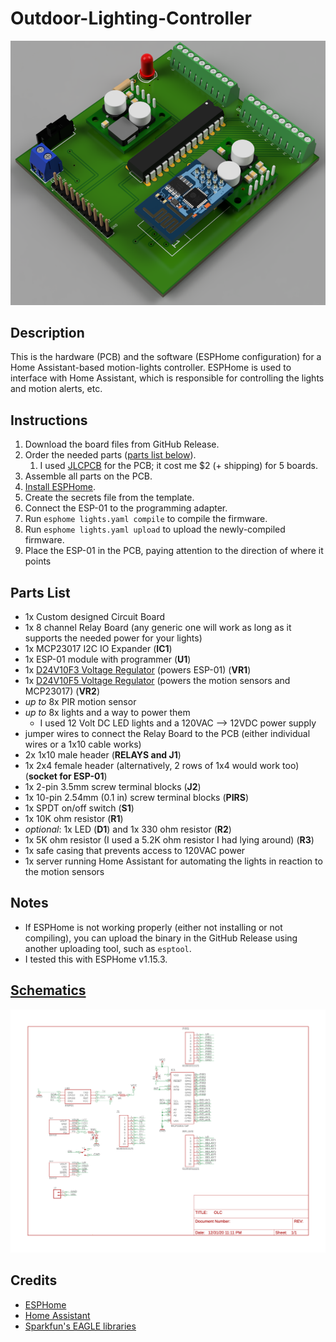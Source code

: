 # Outdoor-Lighting-Controller

<img src="assets/render.png" />

## Description

This is the hardware (PCB) and the software (ESPHome configuration) for a Home Assistant-based motion-lights controller. ESPHome is used to interface with Home Assistant, which is responsible for controlling the lights and motion alerts, etc.

## Instructions

1. Download the board files from GitHub Release.
2. Order the needed parts ([parts list below](#parts-list)).
    1. I used [JLCPCB](jlcpcb.com) for the PCB; it cost me $2 (+ shipping) for 5 boards.
3. Assemble all parts on the PCB.
4. [Install ESPHome](https://esphome.io/guides/getting_started_command_line.html#getting-started-with-esphome).
5. Create the secrets file from the template.
6. Connect the ESP-01 to the programming adapter.
7. Run `esphome lights.yaml compile` to compile the firmware.
8. Run `esphome lights.yaml upload` to upload the newly-compiled firmware.
9. Place the ESP-01 in the PCB, paying attention to the direction of where it points

## Parts List

-   1x Custom designed Circuit Board
-   1x 8 channel Relay Board (any generic one will work as long as it supports the needed power for your lights)
-   1x MCP23017 I2C IO Expander (**IC1**)
-   1x ESP-01 module with programmer (**U1**)
-   1x [D24V10F3 Voltage Regulator](https://www.pololu.com/product/2830) (powers ESP-01) (**VR1**)
-   1x [D24V10F5 Voltage Regulator](https://www.pololu.com/product/2831) (powers the motion sensors and MCP23017) (**VR2**)
-   _up to_ 8x PIR motion sensor
-   _up to_ 8x lights and a way to power them
    -   I used 12 Volt DC LED lights and a 120VAC --> 12VDC power supply
-   jumper wires to connect the Relay Board to the PCB (either individual wires or a 1x10 cable works)
-   2x 1x10 male header (**RELAYS and J1**)
-   1x 2x4 female header (alternatively, 2 rows of 1x4 would work too) (**socket for ESP-01**)
-   1x 2-pin 3.5mm screw terminal blocks (**J2**)
-   1x 10-pin 2.54mm (0.1 in) screw terminal blocks (**PIRS**)
-   1x SPDT on/off switch (**S1**)
-   1x 10K ohm resistor (**R1**)
-   _optional_: 1x LED (**D1**) and 1x 330 ohm resistor (**R2**)
-   1x 5K ohm resistor (I used a 5.2K ohm resistor I had lying around) (**R3**)
-   1x safe casing that prevents access to 120VAC power
-   1x server running Home Assistant for automating the lights in reaction to the motion sensors

## Notes

-   If ESPHome is not working properly (either not installing or not compiling), you can upload the binary in the GitHub Release using another uploading tool, such as `esptool`.
-   I tested this with ESPHome v1.15.3.

## [Schematics](assets/Schematic.pdf)

<img src="assets/schematic.png" />

## Credits

-   [ESPHome](esphome.io)
-   [Home Assistant](home-assistant.io)
-   [Sparkfun's EAGLE libraries](https://github.com/sparkfun/SparkFun-Eagle-Libraries)
